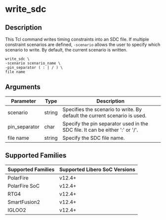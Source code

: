 # write_sdc

## Description 

This Tcl command writes timing constraints into an SDC file. If multiple constraint scenarios are defined, `-scenario` allows the user to specify which scenario to write. By default, the current scenario is written.

```
write_sdc \
-scenario scenario_name \
-pin_separator ( : | / ) \
file name
```

## Arguments 

|Parameter|Type|Description|
|---------|----|-----------|
|scenario|string|Specifies the scenario to write. By default the current scenario is used.|
|pin_separator|char|Specify the pin separator used in the SDC file. It can be either ':' or '/'.|
|file name|string|Specify the SDC file name.|

## Supported Families 

|Supported Families|Supported Libero SoC Versions|
|------------------|-----------------------------|
|PolarFire|v12.4+|
|PolarFire SoC|v12.4+|
|RTG4|v12.4+|
|SmartFusion2|v12.4+|
|IGLOO2|v12.4+|

